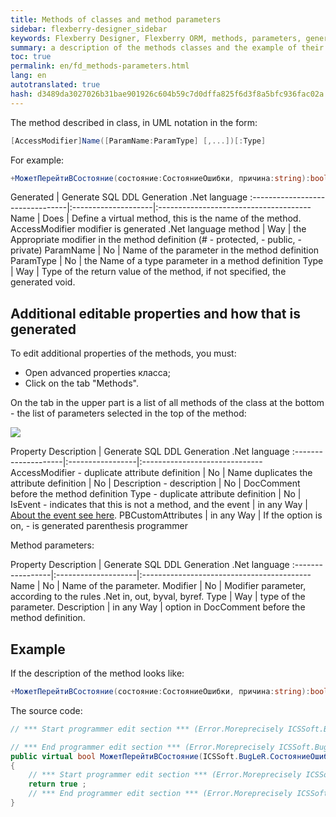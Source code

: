 ```yaml
--- 
title: Methods of classes and method parameters 
sidebar: flexberry-designer_sidebar 
keywords: Flexberry Designer, Flexberry ORM, methods, parameters, generation, example 
summary: a description of the methods classes and the example of their generation 
toc: true 
permalink: en/fd_methods-parameters.html 
lang: en 
autotranslated: true 
hash: d3489da3027026b31bae901926c604b59c7d0dffa825f6d3f8a5bfc936fac02a 
--- 
```


The method described in class, in UML notation in the form: 

```csharp
[AccessModifier]Name([ParamName:ParamType] [,...])[:Type]

``` 

For example: 

```csharp
+МожетПерейтиВСостояние(состояние:СостояниеОшибки, причина:string):bool
``` 

Generated | Generate SQL DDL Generation .Net language 
:--------------------------------|:--------------------|:-------------------------------------- 
Name | Does | Define a virtual method, this is the name of the method. 
AccessModifier modifier is generated .Net language method | Way | the Appropriate modifier in the method definition (# - protected, - public, - private) 
ParamName | No | Name of the parameter in the method definition 
ParamType | No | the Name of a type parameter in a method definition 
Type | Way | Type of the return value of the method, if not specified, the generated void. 

## Additional editable properties and how that is generated 

To edit additional properties of the methods, you must: 

* Open advanced properties класса; 
* Click on the tab "Methods". 

On the tab in the upper part is a list of all methods of the class at the bottom - the list of parameters selected in the top of the method: 

![](/images/pages/products/flexberry-designer/class-diagram/methods.jpg) 

Property Description | Generate SQL DDL Generation .Net language 
:--------------------|:-----------------|:------------------------------ 
AccessModifier - duplicate attribute definition | No | 
Name duplicates the attribute definition | No | 
Description - description | No | DocComment before the method definition 
Type - duplicate attribute definition | No | 
IsEvent - indicates that this is not a method, and the event | in any Way | [About the event see here](fd_eventarg.html). 
PBCustomAttributes | in any Way | If the option is on, - is generated parenthesis programmer 

Method parameters: 

Property Description | Generate SQL DDL Generation .Net language 
:-----------------|:--------------------|:------------------------------------------ 
Name | No | Name of the parameter. 
Modifier | No | Modifier parameter, according to the rules .Net in, out, byval, byref. 
Type | Way | type of the parameter. 
Description | in any Way | option in DocComment before the method definition. 

## Example 

If the description of the method looks like: 

```csharp
+МожетПерейтиВСостояние(состояние:СостояниеОшибки, причина:string):bool
``` 

The source code: 

```csharp
// *** Start programmer edit section *** (Error.Moreprecisely ICSSoft.BugLeR.Dostoeyevsky System.String CustomAttributes) 

// *** End programmer edit section *** (Error.Moreprecisely ICSSoft.BugLeR.Dostoeyevsky System.String CustomAttributes) 
public virtual bool МожетПерейтиВСостояние(ICSSoft.BugLeR.СостояниеОшибки состояние, string причина)
{
	// *** Start programmer edit section *** (Error.Moreprecisely ICSSoft.BugLeR.Dostoeyevsky System.String method implementation) 
	return true ;
	// *** End programmer edit section *** (Error.Moreprecisely ICSSoft.BugLeR.Dostoeyevsky System.String method implementation) 
}
``` 




